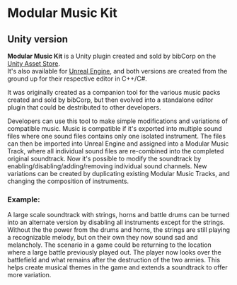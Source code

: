# Modular Music Kit
## Unity version

**Modular Music Kit** is a Unity plugin created and sold by bibCorp on the [Unity Asset Store](https://assetstore.unity.com/publishers/61797).  
It's also available for [Unreal Engine](https://github.com/bibCorp/MMK-Unreal), and both versions are created from the ground up for their respective editor in C++/C#.

It was originally created as a companion tool for the various music packs created and sold by bibCorp, but then evolved into a standalone editor plugin that could be destributed to other developers.

Developers can use this tool to make simple modifications and variations of compatible music.
Music is compatible if it's exported into multiple sound files where one sound files contains only one isolated instrument.
The files can then be imported into Unreal Engine and assigned into a Modular Music Track, where all individual sound files are re-combined into the completed original soundtrack.
Now it's possible to modify the soundtrack by enabling/disabling/adding/removing individual sound channels.
New variations can be created by duplicating existing Modular Music Tracks, and changing the composition of instruments.

### Example:
A large scale soundtrack with strings, horns and battle drums can be turned into an alternate version by disabling all instruments except for the strings.
Without the the power from the drums and horns, the strings are still playing a recognizable melody, but on their own they now sound sad and melancholy.
The scenario in a game could be returning to the location where a large battle previously played out. The player now looks over the battlefield and what remains after the destruction of the two armies.
This helps create musical themes in the game and extends a soundtrack to offer more variation.
